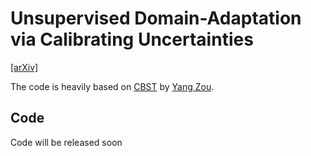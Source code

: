 # Unsupervised Domain-Adaptation via Calibrating Uncertainties

[[arXiv]](https://arxiv.org/abs/1907.11202)

The code is heavily based on [CBST](https://github.com/yzou2/CBST) by [Yang Zou](https://yzou2.github.io/).

## Code
Code will be released soon
